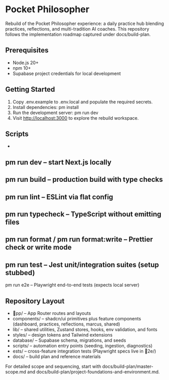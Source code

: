 # Pocket Philosopher

Rebuild of the Pocket Philosopher experience: a daily practice hub blending practices, reflections, and multi-tradition AI coaches. This repository follows the implementation roadmap captured under docs/build-plan.

## Prerequisites

- Node.js 20+
- npm 10+
- Supabase project credentials for local development

## Getting Started

1. Copy .env.example to .env.local and populate the required secrets.
2. Install dependencies: 
pm install
3. Run the development server: 
pm run dev
4. Visit [http://localhost:3000](http://localhost:3000) to explore the rebuild workspace.

## Scripts

- 
pm run dev – start Next.js locally
- 
pm run build – production build with type checks
- 
pm run lint – ESLint via flat config
- 
pm run typecheck – TypeScript without emitting files
- 
pm run format / 
pm run format:write – Prettier check or write mode
- 
pm run test – Jest unit/integration suites (setup stubbed)
- 
pm run e2e – Playwright end-to-end tests (expects local server)

## Repository Layout

- pp/ – App Router routes and layouts
- components/ – shadcn/ui primitives plus feature components (dashboard, practices, reflections, marcus, shared)
- lib/ – shared utilities, Zustand stores, hooks, env validation, and fonts
- styles/ – design tokens and Tailwind extensions
- database/ – Supabase schema, migrations, and seeds
- scripts/ – automation entry points (seeding, ingestion, diagnostics)
- 	ests/ – cross-feature integration tests (Playwright specs live in 2e/)
- docs/ – build plan and reference materials

For detailed scope and sequencing, start with docs/build-plan/master-scope.md and docs/build-plan/project-foundations-and-environment.md.
